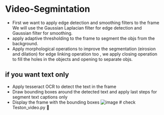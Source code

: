 # Video-Segmintation 
  - First we want to apply edge detection and smoothing filters to the frame We will use the Gaussian Laplacian filter for edge detection and Gaussian filter for smoothing.
  - apply adaptive thresholding to the frame to segment the objs from the background.
  - Apply morphological operations to improve the segmentation (eirosion and dilation) for edge linking operation too , we apply closing operation to fill the holes in the objects and opening to separate objs.
## if you want text only 
  - Apply tesseract OCR to detect the text in the frame
  - Draw bounding boxes around the detected text and apply last steps for segment text captions only 
  - Display the frame with the bounding boxes 
![image](https://github.com/Eng-Abdelrahman-Mostafa-Mohamed/Vido-Segmintation-/assets/116603423/d9fa19a1-a431-4522-9db5-c8c8cb157243)
                                                                                                                                                                                          # check Teston_video.py 📔 

